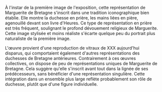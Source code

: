À l'instar de la première image de l'exposition, cette représentation de Marguerite de Bretagne s'inscrit dans une tradition iconographique bien établie. Elle montre la duchesse en prière, les mains liées en pière, agenouillé devant son livre d'Heures. Ce type de représentation en prière est très fréquent, soulignant le profond dévouement religieux de Marguerite. Cette image stylisée et moins réaliste s'écarte quelque peu du portrait plus naturaliste de la première image.

L'œuvre provient d'une reproduction de vitraux de XXX aujourd'hui disparus, qui comportaient également d'autres représentations des duchesses de Bretagne antérieures. Contrairement à ces œuvres collectives, on dispose de peu de représentations uniques de Marguerite de Bretagne. Cela suggère qu'elle s'inscrit avant tout dans la lignée de ses prédécesseurs, sans bénéficier d'une représentation singulière. Cette intégration dans un ensemble plus large reflète probablement son rôle de duchesse, plutôt que d'une figure individuelle.

